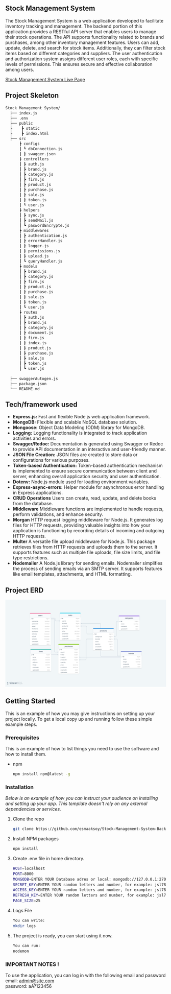 ## Stock Management System 

The Stock Management System is a web application developed to facilitate inventory tracking and management. The backend portion of this application provides a RESTful API server that enables users to manage their stock operations. The API supports functionality related to brands and purchases, among other inventory management features. Users can add, update, delete, and search for stock items. Additionally, they can filter stock items based on different categories and suppliers. The user authentication and authorization system assigns different user roles, each with specific levels of permissions. This ensures secure and effective collaboration among users.

[Stock Management System Live Page](https://stock-management-system-backend.onrender.com)

## Project Skeleton


```
Stock Management System/
  ├── index.js          
  ├── .env
  ├── public
  ├    ┣ static
  ├    ┣ index.html   
  ├── src
      ┣ configs
      ┃ ┗ dbConnection.js
      ┃ ┣ swagger.json
      ┣ controllers
      ┃ ┣ auth.js
      ┃ ┣ brand.js
      ┃ ┣ category.js
      ┃ ┣ firm.js
      ┃ ┣ product.js
      ┃ ┣ purchase.js
      ┃ ┣ sale.js
      ┃ ┣ token.js
      ┃ ┗ user.js
      ┣ helpers
      ┃ ┣ sync.js
      ┃ ┣ sendMail.js
      ┃ ┗ paswordEncrypte.js
      ┣ middlewares
      ┃ ┣ authentication.js
      ┃ ┣ errorHandler.js
      ┃ ┣ logger.js
      ┃ ┣ permissions.js
      ┃ ┣ upload.js
      ┃ ┗ queryHandler.js
      ┣ models
      ┃ ┣ brand.js
      ┃ ┣ category.js
      ┃ ┣ firm.js
      ┃ ┣ product.js
      ┃ ┣ purchase.js
      ┃ ┣ sale.js
      ┃ ┣ token.js
      ┃ ┗ user.js
      ┣ routes
      ┃ ┣ auth.js
      ┃ ┣ brand.js
      ┃ ┣ category.js
      ┃ ┣ document.js
      ┃ ┣ firm.js
      ┃ ┣ index.js
      ┃ ┣ product.js
      ┃ ┣ purchase.js
      ┃ ┣ sale.js
      ┃ ┣ token.js
      ┃ ┗ user.js
      
  ├── swaggerAutogen.js
  ├── package.json   
  └── README.md       
```
## Tech/framework used
- **Express.js:** Fast and flexible Node.js web application framework.
- **MongoDB:** Flexible and scalable NoSQL database solution.
- **Mongoose:** Object Data Modeling (ODM) library for MongoDB.
- **Logging:** Logging functionality is integrated to track application activities and errors.
- **Swagger/Redoc:** Documentation is generated using Swagger or Redoc to provide API documentation in an interactive and user-friendly manner.
- **JSON File Creation:** JSON files are created to store data or configurations for various purposes.
- **Token-based Authentication:** Token-based authentication mechanism is implemented to ensure secure communication between client and server, enhancing overall application security and user authentication.
- **Dotenv:** Node.js module used for loading environment variables.
- **Express-async-errors:** Helper module for asynchronous error handling in Express applications.
- **CRUD Operations** Users can create, read, update, and delete books from the database.
- **Middleware** Middleware functions are implemented to handle requests, perform validations, and enhance security.
- **Morgan** HTTP request logging middleware for Node.js. It generates log files for HTTP requests, providing valuable insights into how your application is functioning by recording details of incoming and outgoing HTTP requests.
- **Multer** A versatile file upload middleware for Node.js. This package retrieves files from HTTP requests and uploads them to the server. It supports features such as multiple file uploads, file size limits, and file type restrictions.
- **Nodemailer** A Node.js library for sending emails. Nodemailer simplifies the process of sending emails via an SMTP server. It supports features like email templates, attachments, and HTML formatting.

## Project ERD

![erd](./erd.png)

## Getting Started

This is an example of how you may give instructions on setting up your project locally.
To get a local copy up and running follow these simple example steps.

### Prerequisites

This is an example of how to list things you need to use the software and how to install them.

- npm
  ```sh
  npm install npm@latest -g
  ```

### Installation

_Below is an example of how you can instruct your audience on installing and setting up your app. This template doesn't rely on any external dependencies or services._

1. Clone the repo
   ```sh
   git clone https://github.com/esmaaksoy/Stock-Management-System-Backend
   ```
2. Install NPM packages
   ```sh
   npm install
   ```
3. Create .env file in home directory.
   ```sh
   HOST=localhost
   PORT=8000
   MONGODB=ENTER YOUR Database adres or local: mongodb://127.0.0.1:27017/stockApi
   SECRET_KEY=ENTER YOUR random letters and number, for example: jsl78dd9ff6f6s9jkd89Kkfnfd
   ACCESS_KEY=ENTER YOUR random letters and number, for example: jsl78dd9ff6f6s9jkd89Kkfnfd
   REFRESH_KEY=ENTER YOUR random letters and number, for example: jsl78dd9ff6f6s9jkd89Kkfnfd
   PAGE_SIZE=25

   ```
4. Logs File
   ```sh
   You can write:
   mkdir logs
   ```
5. The project is ready, you can start using it now.
   ```sh
   You can run:
   nodemon
   ```

### IMPORTANT NOTES ! 

To use the application, you can log in with the following email and password <br>
email: admin@site.com <br>
password: aA?123456 <br>
